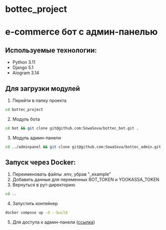 # bottec_project

# e-commerce бот с админ-панелью

## Используемые технологии:

- Python 3.11
- Django 5.1
- Aiogram 3.14

## Для загрузки модулей

1. Перейти в папку проекта

```bash
cd bottec_project
```

2. Модуль бота

```bash
cd bot && git clone git@github.com:SowaSova/bottec_bot.git .
```

3. Модуль админ-панели

```bash
cd ../adminpanel && git clone git@github.com:SowaSova/bottec_admin.git .
```

## Запуск через Docker:

1. Переименовать файлы .env, убрав "\_example"
2. Добавить данные для переменных BOT_TOKEN и YOOKASSA_TOKEN
3. Вернуться в рут-директорию

```bash
cd ..
```

4. Запустить контейнер

```bash
docker compose up -d --build
```

5. Для доступа к админ-панели ([ссылка](http://localhost:8000))
